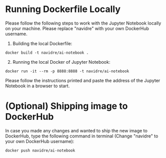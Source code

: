 # Running Dockerfile Locally
Please follow the following steps to work with the Jupyter Notebook locally on your machine. Please replace "navidre" with your own DockerHub username.

1. Building the local Dockerfile: 

```
docker build -t navidre/ai-notebook .
```

2. Running the local Docker of Jupyter Notebook:

```
docker run -it --rm -p 8888:8888 -t navidre/ai-notebook
```

Please follow the instructions printed and paste the address of the Jupyter Notebook in a browser to start.

# (Optional) Shipping image to DockerHub
In case you made any changes and wanted to ship the new image to DockerHub, type the following command in terminal (Change "navidre" to your own DockerHub username):

```
docker push navidre/ai-notebook
```

